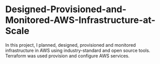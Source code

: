 # Designed-Provisioned-and-Monitored-AWS-Infrastructure-at-Scale
In this project, I planned, designed, provisioned and monitored infrastructure in AWS using industry-standard and open source tools. Terraform was used provision and configure AWS services.

